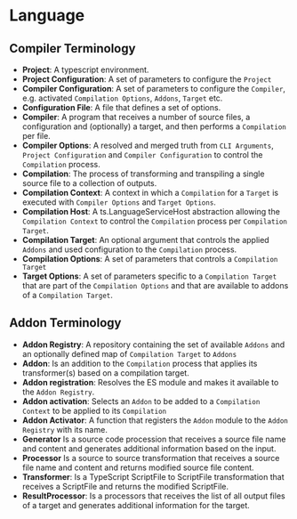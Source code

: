 <!--
 ---------------------------------------------------------------------------------------------
   Copyright (c) Quatico Solutions AG. All rights reserved.
   Licensed under the MIT License. See LICENSE in the project root for license information.
 ---------------------------------------------------------------------------------------------
-->

# Language

## Compiler Terminology

* **Project**: A typescript environment.
* **Project Configuration**: A set of parameters to configure the `Project`
* **Compiler Configuration**: A set of parameters to configure the `Compiler`, e.g. activated `Compilation Options`, `Addons`, `Target` etc.
* **Configuration File**: A file that defines a set of options.
* **Compiler**: A program that receives a number of source files, a configuration and (optionally) a target, and then performs a `Compilation` per file.
* **Compiler Options**: A resolved and merged truth from `CLI Arguments`, `Project Configuration` and `Compiler Configuration` to control the `Compilation` process.
* **Compilation**: The process of transforming and transpiling a single source file to a collection of outputs.
* **Compilation Context**: A context in which a `Compilation` for a `Target` is executed with `Compiler Options` and `Target Options`.
* **Compilation Host**: A ts.LanguageServiceHost abstraction allowing the `Compilation Context` to control the `Compilation` process per `Compilation Target`.
* **Compilation Target**: An optional argument that controls the applied `Addons` and used configuration to the `Compilation` process.
* **Compilation Options**: A set of parameters that controls a `Compilation Target`
* **Target Options**: A set of parameters specific to a `Compilation Target` that are part of the `Compilation Options` and that are available to addons of a `Compilation Target`.

## Addon Terminology

* **Addon Registry**: A repository containing the set of available `Addons` and an optionally defined map of `Compilation Target` to `Addons`
* **Addon**: Is an addition to the `Compilation` process that applies its transformer(s) based on a compilation target.
* **Addon registration**: Resolves the ES module and makes it available to the `Addon Registry`.
* **Addon activation**: Selects an `Addon` to be added to a `Compilation Context` to be applied to its `Compilation`
* **Addon Activator**: A function that registers the `Addon` module to the `Addon Registry` with its name.
* **Generator** Is a source code procession that receives a source file name and content and generates additional information based on the input.
* **Processor** Is a source to source transformation that receives a source file name and content and returns modified source file content.
* **Transformer**: Is a TypeScript ScriptFile to ScriptFile transformation that receives a ScriptFile and returns the modified ScriptFile.
* **ResultProcessor**: Is a processors that receives the list of all output files of a target and generates additional information for the target.
